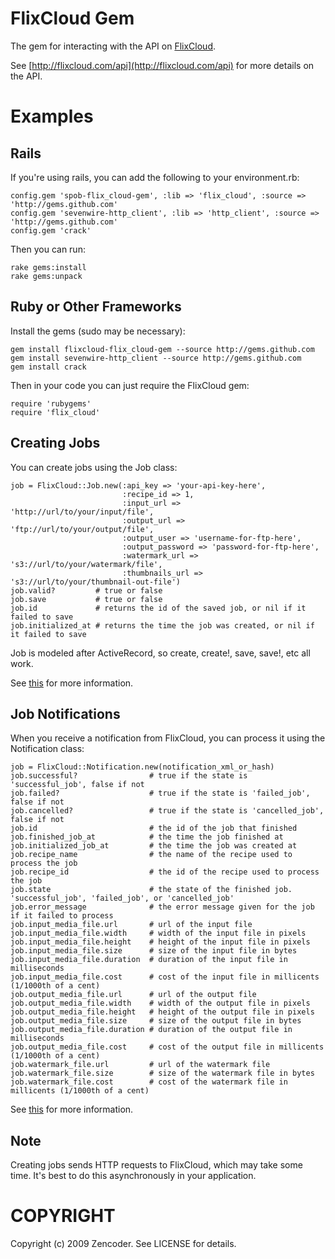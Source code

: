 FlixCloud Gem
=============

The gem for interacting with the API on [FlixCloud](http://flixcloud.com).

See [http://flixcloud.com/api](http://flixcloud.com/api) for more details on the API.

Examples
========

Rails
-----

If you're using rails, you can add the following to your environment.rb:

    config.gem 'spob-flix_cloud-gem', :lib => 'flix_cloud', :source => 'http://gems.github.com'
    config.gem 'sevenwire-http_client', :lib => 'http_client', :source => 'http://gems.github.com'
    config.gem 'crack'

Then you can run:

    rake gems:install
    rake gems:unpack

Ruby or Other Frameworks
------------------------

Install the gems (sudo may be necessary):

    gem install flixcloud-flix_cloud-gem --source http://gems.github.com
    gem install sevenwire-http_client --source http://gems.github.com
    gem install crack

Then in your code you can just require the FlixCloud gem:

    require 'rubygems'
    require 'flix_cloud'

Creating Jobs
-------------

You can create jobs using the Job class:

    job = FlixCloud::Job.new(:api_key => 'your-api-key-here',
                             :recipe_id => 1,
                             :input_url => 'http://url/to/your/input/file',
                             :output_url => 'ftp://url/to/your/output/file',
                             :output_user => 'username-for-ftp-here',
                             :output_password => 'password-for-ftp-here',
                             :watermark_url => 's3://url/to/your/watermark/file',
                             :thumbnails_url => 's3://url/to/your/thumbnail-out-file')
    job.valid?         # true or false
    job.save           # true or false
    job.id             # returns the id of the saved job, or nil if it failed to save
    job.initialized_at # returns the time the job was created, or nil if it failed to save

Job is modeled after ActiveRecord, so create, create!, save, save!, etc all work.

See [this](http://flixcloud.com/api#sending_jobs_to_flix_cloud) for more information.

Job Notifications
-----------------

When you receive a notification from FlixCloud, you can process it using the Notification class:

    job = FlixCloud::Notification.new(notification_xml_or_hash)
    job.successful?                # true if the state is 'successful_job', false if not
    job.failed?                    # true if the state is 'failed_job', false if not
    job.cancelled?                 # true if the state is 'cancelled_job', false if not
    job.id                         # the id of the job that finished
    job.finished_job_at            # the time the job finished at
    job.initialized_job_at         # the time the job was created at
    job.recipe_name                # the name of the recipe used to process the job
    job.recipe_id                  # the id of the recipe used to process the job
    job.state                      # the state of the finished job. 'successful_job', 'failed_job', or 'cancelled_job'
    job.error_message              # the error message given for the job if it failed to process
    job.input_media_file.url       # url of the input file
    job.input_media_file.width     # width of the input file in pixels
    job.input_media_file.height    # height of the input file in pixels
    job.input_media_file.size      # size of the input file in bytes
    job.input_media_file.duration  # duration of the input file in milliseconds
    job.input_media_file.cost      # cost of the input file in millicents (1/1000th of a cent)
    job.output_media_file.url      # url of the output file
    job.output_media_file.width    # width of the output file in pixels
    job.output_media_file.height   # height of the output file in pixels
    job.output_media_file.size     # size of the output file in bytes
    job.output_media_file.duration # duration of the output file in milliseconds
    job.output_media_file.cost     # cost of the output file in millicents (1/1000th of a cent)
    job.watermark_file.url         # url of the watermark file
    job.watermark_file.size        # size of the watermark file in bytes
    job.watermark_file.cost        # cost of the watermark file in millicents (1/1000th of a cent)

See [this](http://flixcloud.com/api#job_notifications) for more information.

Note
----

Creating jobs sends HTTP requests to FlixCloud, which may take some time. It's
best to do this asynchronously in your application.


COPYRIGHT
=========

Copyright (c) 2009 Zencoder. See LICENSE for details.
